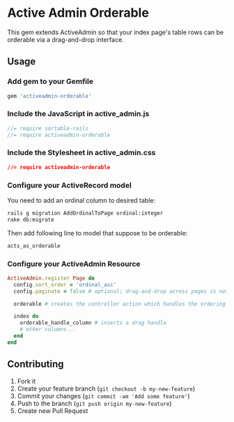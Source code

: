 # Active Admin Orderable

This gem extends ActiveAdmin so that your index page's table rows can be 
orderable via a drag-and-drop interface.

## Usage

### Add gem to your Gemfile

```ruby
gem 'activeadmin-orderable'
```

### Include the JavaScript in active_admin.js

```javascript
//= require sortable-rails
//= require activeadmin-orderable
```

### Include the Stylesheet in active_admin.css
```css
//= require activeadmin-orderable
```

### Configure your ActiveRecord model
You need to add an ordinal column to desired table:
```bash
rails g migration AddOrdinalToPage ordinal:integer
rake db:migrate
```

Then add following line to model that suppose to be orderable:
```ruby
acts_as_orderable
```

### Configure your ActiveAdmin Resource

```ruby
ActiveAdmin.register Page do
  config.sort_order = 'ordinal_asc'
  config.paginate = false # optional; drag-and-drop across pages is not supported

  orderable # creates the controller action which handles the ordering

  index do
    orderable_handle_column # inserts a drag handle
    # other columns...
  end
end
```

## Contributing

1. Fork it
2. Create your feature branch (`git checkout -b my-new-feature`)
3. Commit your changes (`git commit -am 'Add some feature'`)
4. Push to the branch (`git push origin my-new-feature`)
5. Create new Pull Request
